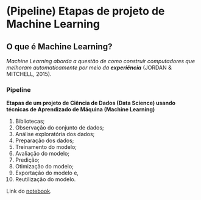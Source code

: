 # (Pipeline) Etapas de projeto de Machine Learning

## **O que é Machine Learning?**

_Machine Learning aborda a questão de como construir computadores que melhoram automaticamente por meio da **experiência**_ (JORDAN & MITCHELL, 2015).

### **Pipeline**

**Etapas de um projeto de Ciência de Dados (Data Science) usando técnicas de Aprendizado de Máquina (Machine Learning)**

1. Bibliotecas;
2. Observação do conjunto de dados;
3. Análise exploratória dos dados;
4. Preparação dos dados;
5. Treinamento do modelo;
6. Avaliação do modelo;
7. Predição;
8. Otimização do modelo;
9. Exportação do modelo e,
10. Reutilização do modelo.

Link do [notebook](https://colab.research.google.com/drive/1Hdm3JxVQPlDgLjXkBqPzsnnFLDkcMQsl#scrollTo=0SjhAtiiRoAe).
